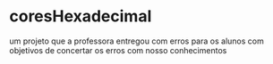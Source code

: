 # coresHexadecimal
um projeto que a professora entregou com erros para os alunos com objetivos de concertar os erros com nosso conhecimentos
